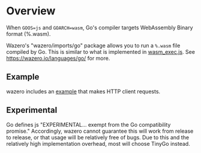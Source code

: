 # Overview

When `GOOS=js` and `GOARCH=wasm`, Go's compiler targets WebAssembly Binary
format (%.wasm).

Wazero's "wazero/imports/go" package allows you to run
a `%.wasm` file compiled by Go.  This is similar to what is implemented in
[wasm_exec.js][1]. See https://wazero.io/languages/go/ for more.

## Example

wazero includes an [example](example) that makes HTTP client requests.

## Experimental

Go defines js "EXPERIMENTAL... exempt from the Go compatibility promise."
Accordingly, wazero cannot guarantee this will work from release to release,
or that usage will be relatively free of bugs. Due to this and the
relatively high implementation overhead, most will choose TinyGo instead.

[1]: https://github.com/golang/go/blob/go1.19/misc/wasm/wasm_exec.js
